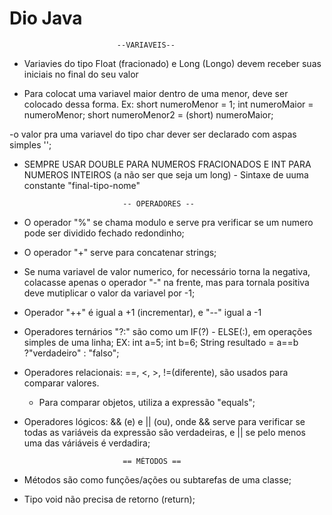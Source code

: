 # Dio Java
                            --VARIAVEIS--
- Variavies do tipo Float (fracionado) e Long (Longo) devem receber suas iniciais no final do seu valor 

- Para colocat uma variavel maior dentro de uma menor, deve ser colocado dessa forma. Ex:
 short numeroMenor = 1;
 int numeroMaior = numeroMenor;
 short numeroMenor2 = (short) numeroMaior;

-o valor pra uma variavel do tipo char dever ser declarado com aspas simples '';

- SEMPRE USAR DOUBLE PARA NUMEROS FRACIONADOS E INT PARA NUMEROS INTEIROS (a não ser que seja um long) - Sintaxe de uuma constante "final-tipo-nome"
 
                            -- OPERADORES --
- O operador "%" se chama modulo e serve pra verificar se um numero pode ser dividido fechado redondinho;
- O operador "+" serve para concatenar strings;
- Se numa variavel de valor numerico, for necessário torna la negativa, colacasse apenas o operador "-" na frente, mas para tornala positiva deve mutiplicar o valor da variavel por -1;
- Operador "++" é igual a +1 (incrementar), e "--" igual a -1 
- Operadores ternários "?:" são como um IF(?) - ELSE(:), em operações simples de uma linha; EX:
   int a=5;
   int b=6;
   String resultado = a==b ?"verdadeiro" : "falso";
- Operadores relacionais: ==, <, >, !=(diferente), são usados para comparar valores.
    - Para comparar objetos, utiliza a expressão "equals";
- Operadores lógicos: && (e) e || (ou), onde && serve para verificar se todas as variáveis da expressão são verdadeiras, e || se pelo menos uma das váriáveis é verdadira;

                            == MÉTODOS ==
- Métodos são como funções/ações ou subtarefas de uma classe;
- Tipo void não precisa de retorno (return);
